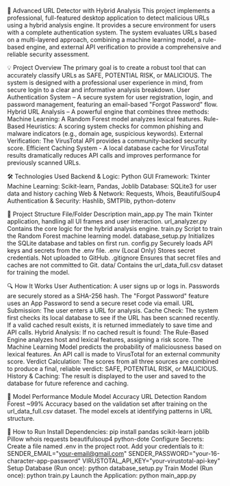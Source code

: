 🔐 Advanced URL Detector with Hybrid Analysis
This project implements a professional, full-featured desktop application to detect malicious URLs using a hybrid analysis engine. It provides a secure environment for users with a complete authentication system.
The system evaluates URLs based on a multi-layered approach, combining a machine learning model, a rule-based engine, and external API verification to provide a comprehensive and reliable security assessment.

💡 Project Overview
The primary goal is to create a robust tool that can accurately classify URLs as SAFE, POTENTIAL RISK, or MALICIOUS. The system is designed with a professional user experience in mind, from secure login to a clear and informative analysis breakdown.
User Authentication System – A secure system for user registration, login, and password management, featuring an email-based "Forgot Password" flow.
Hybrid URL Analysis – A powerful engine that combines three methods:
Machine Learning: A Random Forest model analyzes lexical features.
Rule-Based Heuristics: A scoring system checks for common phishing and malware indicators (e.g., domain age, suspicious keywords).
External Verification: The VirusTotal API provides a community-backed security score.
Efficient Caching System - A local database cache for VirusTotal results dramatically reduces API calls and improves performance for previously scanned URLs.

🛠️ Technologies Used
Backend & Logic: Python
GUI Framework: Tkinter
Machine Learning: Scikit-learn, Pandas, Joblib
Database: SQLite3 for user data and history caching
Web & Network: Requests, Whois, BeautifulSoup4
Authentication & Security: Hashlib, SMTPlib, python-dotenv

📁 Project Structure
File/Folder	Description
main_app.py	The main Tkinter application, handling all UI frames and user interaction.
url_analyzer.py	Contains the core logic for the hybrid analysis engine.
train.py	Script to train the Random Forest machine learning model.
database_setup.py	Initializes the SQLite database and tables on first run.
config.py	Securely loads API keys and secrets from the .env file.
.env	(Local Only) Stores secret credentials. Not uploaded to GitHub.
.gitignore	Ensures that secret files and caches are not committed to Git.
data/	Contains the url_data_full.csv dataset for training the model.

🔍 How It Works
User Authentication: A user signs up or logs in. Passwords are securely stored as a SHA-256 hash. The "Forgot Password" feature uses an App Password to send a secure reset code via email.
URL Submission: The user enters a URL for analysis.
Cache Check: The system first checks its local database to see if the URL has been scanned recently. If a valid cached result exists, it is returned immediately to save time and API calls.
Hybrid Analysis: If no cached result is found:
The Rule-Based Engine analyzes host and lexical features, assigning a risk score.
The Machine Learning Model predicts the probability of maliciousness based on lexical features.
An API call is made to VirusTotal for an external community score.
Verdict Calculation: The scores from all three sources are combined to produce a final, reliable verdict: SAFE, POTENTIAL RISK, or MALICIOUS.
History & Caching: The result is displayed to the user and saved to the database for future reference and caching.

🧠 Model Performance
Module	Model	Accuracy
URL Detection	Random Forest	~99%
Accuracy based on the validation set after training on the url_data_full.csv dataset. The model excels at identifying patterns in URL structure.

🚀 How to Run
Install Dependencies:
pip install pandas scikit-learn joblib Pillow whois requests beautifulsoup4 python-dote
Configure Secrets:
Create a file named .env in the project root.
Add your credentials to it:
SENDER_EMAIL="your-email@gmail.com"
SENDER_PASSWORD="your-16-character-app-password"
VIRUSTOTAL_API_KEY="your-virustotal-api-key"
Setup Database (Run once):
python database_setup.py
Train Model (Run once):
python train.py
Launch the Application:
python main_app.py
